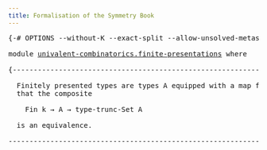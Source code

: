 ```yaml
---
title: Formalisation of the Symmetry Book
---
```


<pre class="Agda"><a id="60" class="Symbol">{-#</a> <a id="64" class="Keyword">OPTIONS</a> <a id="72" class="Pragma">--without-K</a> <a id="84" class="Pragma">--exact-split</a> <a id="98" class="Pragma">--allow-unsolved-metas</a> <a id="121" class="Symbol">#-}</a>

<a id="126" class="Keyword">module</a> <a id="133" href="univalent-combinatorics.finite-presentations.html" class="Module">univalent-combinatorics.finite-presentations</a> <a id="178" class="Keyword">where</a>

<a id="185" class="Comment">{-------------------------------------------------------------------------------

  Finitely presented types are types A equipped with a map f : Fin k → A such
  that the composite

    Fin k → A → type-trunc-Set A

  is an equivalence.

-------------------------------------------------------------------------------}</a>


</pre>